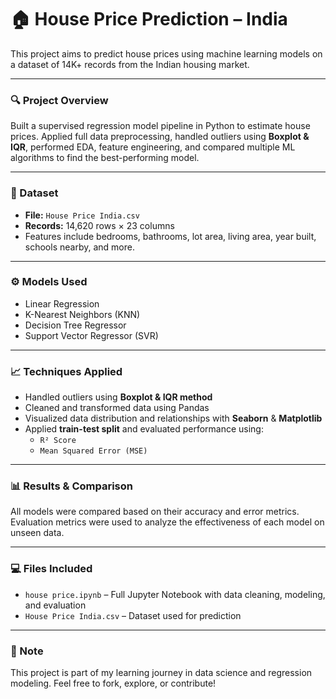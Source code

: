 # 🏠 House Price Prediction – India

This project aims to predict house prices using machine learning models on a dataset of 14K+ records from the Indian housing market.

---

### 🔍 Project Overview

Built a supervised regression model pipeline in Python to estimate house prices. Applied full data preprocessing, handled outliers using **Boxplot & IQR**, performed EDA, feature engineering, and compared multiple ML algorithms to find the best-performing model.

---

### 📂 Dataset

- **File:** `House Price India.csv`
- **Records:** 14,620 rows × 23 columns
- Features include bedrooms, bathrooms, lot area, living area, year built, schools nearby, and more.

---

### ⚙️ Models Used

- Linear Regression  
- K-Nearest Neighbors (KNN)  
- Decision Tree Regressor  
- Support Vector Regressor (SVR)

---

### 📈 Techniques Applied

- Handled outliers using **Boxplot & IQR method**
- Cleaned and transformed data using Pandas
- Visualized data distribution and relationships with **Seaborn** & **Matplotlib**
- Applied **train-test split** and evaluated performance using:
  - `R² Score`
  - `Mean Squared Error (MSE)`

---

### 📊 Results & Comparison

All models were compared based on their accuracy and error metrics. Evaluation metrics were used to analyze the effectiveness of each model on unseen data.

---

### 💻 Files Included

- `house price.ipynb` – Full Jupyter Notebook with data cleaning, modeling, and evaluation  
- `House Price India.csv` – Dataset used for prediction  

---

### 📌 Note

This project is part of my learning journey in data science and regression modeling. Feel free to fork, explore, or contribute!

